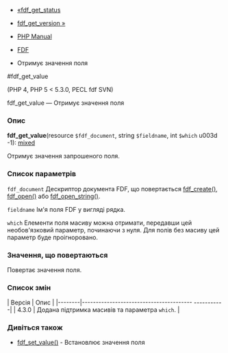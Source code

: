 - [«fdf_get_status](function.fdf-get-status.md)
- [fdf_get_version »](function.fdf-get-version.md)

- [PHP Manual](index.md)
- [FDF](ref.fdf.md)
- Отримує значення поля

#fdf_get_value

(PHP 4, PHP 5 \< 5.3.0, PECL fdf SVN)

fdf_get_value — Отримує значення поля

### Опис

**fdf_get_value**(resource `$fdf_document`, string `$fieldname`, int
`$which` u003d -1):
[mixed](language.types.declarations.md#language.types.declarations.mixed)

Отримує значення запрошеного поля.

### Список параметрів

`fdf_document`
Дескриптор документа FDF, що повертається
[fdf_create()](function.fdf-create.md),
[fdf_open()](function.fdf-open.md) або
[fdf_open_string()](function.fdf-open-string.md).

`fieldname`
Ім'я поля FDF у вигляді рядка.

`which`
Елементи поля масиву можна отримати, передавши цей необов'язковий
параметр, починаючи з нуля. Для полів без масиву цей параметр буде
проігноровано.

### Значення, що повертаються

Повертає значення поля.

### Список змін

| Версія | Опис |
|--------|---------------------------------------- -----------|
| 4.3.0 | Додана підтримка масивів та параметра `which`. |

### Дивіться також

- [fdf_set_value()](function.fdf-set-value.md) - Встановлює
значення поля
